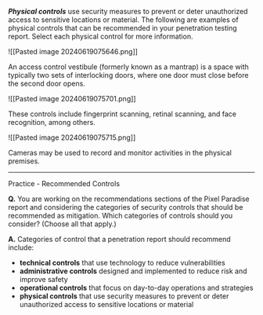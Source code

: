 **_Physical controls_** use security measures to prevent or deter unauthorized access to sensitive locations or material. The following are examples of physical controls that can be recommended in your penetration testing report. Select each physical control for more information.

![[Pasted image 20240619075646.png]]

An access control vestibule (formerly known as a mantrap) is a space with typically two sets of interlocking doors, where one door must close before the second door opens.

![[Pasted image 20240619075701.png]]

These controls include fingerprint scanning, retinal scanning, and face recognition, among others.

![[Pasted image 20240619075715.png]]

Cameras may be used to record and monitor activities in the physical premises.

---

Practice - Recommended Controls

**Q.** You are working on the recommendations sections of the Pixel Paradise report and considering the categories of security controls that should be recommended as mitigation. Which categories of controls should you consider? (Choose all that apply.)

**A.** Categories of control that a penetration report should recommend include:

- **technical controls** that use technology to reduce vulnerabilities
- **administrative controls** designed and implemented to reduce risk and improve safety
- **operational controls** that focus on day-to-day operations and strategies
- **physical controls** that use security measures to prevent or deter unauthorized access to sensitive locations or material